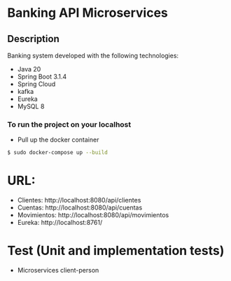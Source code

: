 # Banking API Microservices

## Description
Banking system developed with the following technologies:

- Java 20
- Spring Boot 3.1.4
- Spring Cloud
- kafka
- Eureka
- MySQL 8

### To run the project on your localhost

- Pull up the docker container
```sh
$ sudo docker-compose up --build
```

# URL:
- Clientes: http://localhost:8080/api/clientes
- Cuentas: http://localhost:8080/api/cuentas
- Movimientos: http://localhost:8080/api/movimientos
- Eureka: http://localhost:8761/

# Test (Unit and implementation tests)
- Microservices client-person